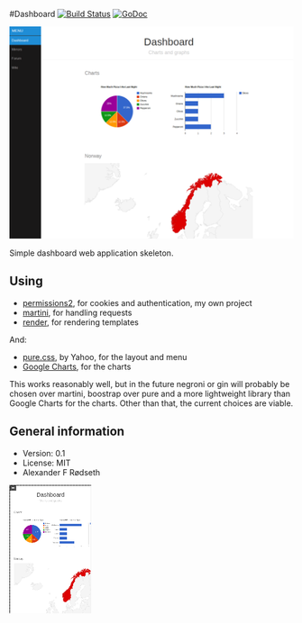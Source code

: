 #Dashboard [![Build Status](https://travis-ci.org/xyproto/dashboard.svg?branch=master)](https://travis-ci.org/xyproto/dashboard) [![GoDoc](https://godoc.org/github.com/xyproto/dashboard?status.svg)](http://godoc.org/github.com/xyproto/dashboard)

![Desktop](https://raw.githubusercontent.com/xyproto/dashboard/master/screenshots/desktop.png)

Simple dashboard web application skeleton.

Using
-----

* [permissions2](https://github.com/xyproto/permissions2), for cookies and authentication, my own project
* [martini](https://github.com/go-martini/martini), for handling requests
* [render](https://github.com/unrolled/render), for rendering templates

And:

* [pure.css](http://purecss.io/), by Yahoo, for the layout and menu
* [Google Charts](https://developers.google.com/chart/), for the charts

This works reasonably well, but in the future negroni or gin will probably be chosen over martini, boostrap over pure and a more lightweight library than Google Charts for the charts. Other than that, the current choices are viable.

General information
-------------------

* Version: 0.1
* License: MIT
* Alexander F Rødseth


![Mobile](https://raw.githubusercontent.com/xyproto/dashboard/master/screenshots/mobile.png)

